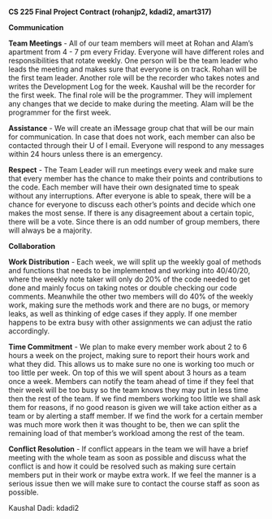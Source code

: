 **CS 225 Final Project Contract (rohanjp2, kdadi2, amart317)**

**Communication**

**Team Meetings** - All of our team members will meet at Rohan and Alam’s apartment from 4 - 7 pm every Friday. Everyone will have different roles and responsibilities that rotate weekly. One person will be the team leader who leads the meeting and makes sure that everyone is on track. Rohan will be the first team leader. Another role will be the recorder who takes notes and writes the Development Log for the week. Kaushal will be the recorder for the first week. The final role will be the programmer. They will implement any changes that we decide to make during the meeting. Alam will be the programmer for the first week.

**Assistance** - We will create an iMessage group chat that will be our main for communication. In case that does not work, each member can also be contacted through their U of I email. Everyone will respond to any messages within 24 hours unless there is an emergency. 

**Respect** - The Team Leader will run meetings every week and make sure that every member has the chance to make their points and contributions to the code. Each member will have their own designated time to speak without any interruptions. After everyone is able to speak, there will be a chance for everyone to discuss each other’s points and decide which one makes the most sense. If there is any disagreement about a certain topic, there will be a vote. Since there is an odd number of group members, there will always be a majority.

**Collaboration**

**Work Distribution** - Each week, we will split up the weekly goal of methods and functions that needs to be implemented and working into 40/40/20, where the weekly note taker will only do 20% of the code needed to get done and mainly focus on taking notes or double checking our code comments. Meanwhile the other two members will do 40% of the weekly work, making sure the methods work and there are no bugs, or memory leaks, as well as thinking of edge cases if they apply. If one member happens to be extra busy with other assignments we can adjust the ratio accordingly.

**Time Commitment** - We plan to make every member work about 2 to 6 hours a week on the  project, making sure to report their hours work and what they did. This allows us to make sure no one is working too much or too little per week. On top of this we will spent about 3 hours as a team once a week. Members can notify the team ahead of time if they feel that their week will be too busy so the team knows they may put in less time then the rest of the team. If we find members working too little we shall ask them for reasons, if no good reason is given we will take action either as a team or by alerting a staff member. If we find the work for a certain member was much more work then it was thought to be, then we can split the remaining load of that member’s workload among the rest of the team.

**Conflict Resolution** - If conflict appears in the team we will have a brief meeting with the whole team as soon as possible and discuss what the conflict is and how it could be resolved such as making sure certain members put in their work or maybe extra work. If we feel the manner is a serious issue then we will make sure to contact the course staff as soon as possible.

Kaushal Dadi: kdadi2